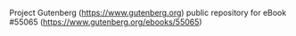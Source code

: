 Project Gutenberg (https://www.gutenberg.org) public repository for
eBook #55065 (https://www.gutenberg.org/ebooks/55065)
